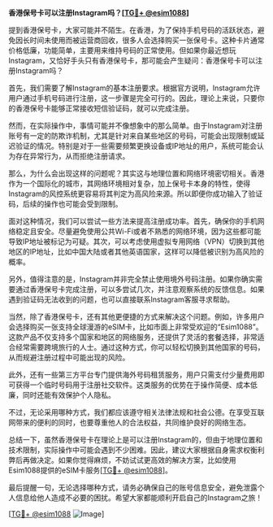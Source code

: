 **香港保号卡可以注册Instagram吗？[[TG💪+ @esim1088](https://t.me/s/esim1088)]**

提到香港保号卡，大家可能并不陌生。在香港，为了保持手机号码的活跃状态，避免因长时间未使用而被运营商回收，很多人会选择购买一张保号卡。这种卡片通常价格低廉，功能简单，主要用来维持号码的正常使用。但如果你最近想玩Instagram，又恰好手头只有香港保号卡，那可能会产生疑问：香港保号卡可以注册Instagram吗？

首先，我们需要了解Instagram的基本注册要求。根据官方说明，Instagram允许用户通过手机号码进行注册，这一步骤是完全可行的。因此，理论上来说，只要你的香港保号卡能够正常接收短信验证码，就可以完成注册。

然而，在实际操作中，事情可能并不像想象中的那么简单。由于Instagram对注册账号有一定的防欺诈机制，尤其是针对来自某些地区的号码，可能会出现限制或延迟验证的情况。特别是对于一些需要频繁更换设备或IP地址的用户，系统可能会认为存在异常行为，从而拒绝注册请求。

那么，为什么会出现这样的问题呢？其实这与地理位置和网络环境密切相关。香港作为一个国际化的城市，其网络环境相对复杂，加上保号卡本身的特性，使得Instagram的风控系统更容易将其判定为高风险来源。所以即便你成功输入了验证码，后续的操作也可能会受到限制。

面对这种情况，我们可以尝试一些方法来提高注册成功率。首先，确保你的手机网络稳定且安全。尽量避免使用公共Wi-Fi或者不熟悉的网络环境，因为这些都可能导致IP地址被标记为可疑。其次，可以考虑使用虚拟专用网络（VPN）切换到其他地区的IP地址，比如中国大陆或者其他英语国家，这样可以降低被识别为高风险的概率。

另外，值得注意的是，Instagram并非完全禁止使用境外号码注册。如果你确实需要通过香港保号卡完成注册，可以多尝试几次，并注意观察系统的反馈信息。如果遇到验证码无法收到的问题，也可以直接联系Instagram客服寻求帮助。

当然，除了香港保号卡，还有其他更便捷的方式来解决这个问题。例如，许多用户会选择购买一张支持全球漫游的eSIM卡，比如市面上非常受欢迎的“Esim1088”。这款产品不仅支持多个国家和地区的网络服务，还提供了灵活的套餐选择，非常适合经常需要跨境旅行的人士。通过这种方式，你可以轻松切换到其他国家的号码，从而规避注册过程中可能出现的风险。

此外，还有一些第三方平台专门提供海外号码租赁服务，用户只需支付少量费用即可获得一个临时号码用于注册社交软件。这类服务的优势在于操作简便、成本低廉，同时还能有效保护个人隐私。

不过，无论采用哪种方式，我们都应该遵守相关法律法规和社会公德。在享受互联网带来的便利的同时，也要尊重他人的合法权益，共同维护良好的网络生态。

总结一下，虽然香港保号卡在理论上是可以注册Instagram的，但由于地理位置和技术限制，实际操作中可能会遇到不少困难。因此，建议大家根据自身需求权衡利弊后再做决定。如果你觉得麻烦，不妨试试更高效的解决方案，比如使用Esim1088提供的eSIM卡服务[[TG💪+ @esim1088](https://t.me/s/esim1088)]。

最后提醒一句，无论选择哪种方式，请务必确保自己的账号信息安全，避免泄露个人信息给他人造成不必要的困扰。希望大家都能顺利开启自己的Instagram之旅！

[[TG💪+ @esim1088](https://t.me/s/esim1088) ![Image](https://i.postimg.cc/4NQfJmqS/Snipaste-2025-05-13-00-14-12.png)]